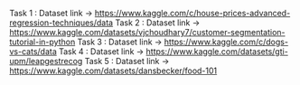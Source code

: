 Task 1 : 
Dataset link -> https://www.kaggle.com/c/house-prices-advanced-regression-techniques/data
Task 2 : 
Dataset link -> https://www.kaggle.com/datasets/vjchoudhary7/customer-segmentation-tutorial-in-python
Task 3 : 
Dataset link -> https://www.kaggle.com/c/dogs-vs-cats/data
Task 4 : 
Dataset link -> https://www.kaggle.com/datasets/gti-upm/leapgestrecog
Task 5 : 
Dataset link -> https://www.kaggle.com/datasets/dansbecker/food-101
